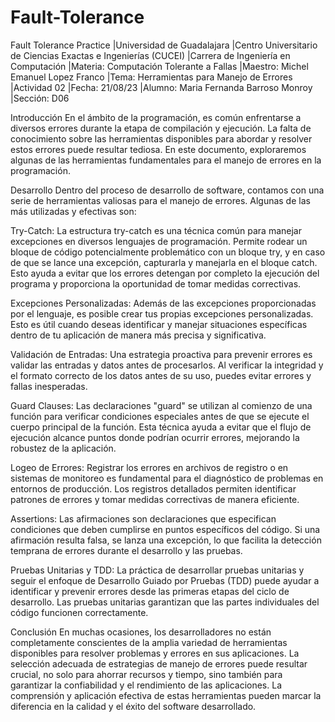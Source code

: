 # Fault-Tolerance
Fault Tolerance Practice 
|Universidad de Guadalajara
|Centro Universitario de Ciencias Exactas e Ingenierías (CUCEI)
|Carrera de Ingeniería en Computación
|Materia: Computación Tolerante a Fallas
|Maestro: Michel Emanuel Lopez Franco
|Tema: Herramientas para Manejo de Errores
|Actividad 02
|Fecha: 21/08/23
|Alumno: Maria Fernanda Barroso Monroy
|Sección: D06

Introducción
En el ámbito de la programación, es común enfrentarse a diversos errores durante la etapa de compilación y ejecución. La falta de conocimiento sobre las herramientas disponibles para abordar y resolver estos errores puede resultar tediosa. En este documento, exploraremos algunas de las herramientas fundamentales para el manejo de errores en la programación.

Desarrollo
Dentro del proceso de desarrollo de software, contamos con una serie de herramientas valiosas para el manejo de errores. Algunas de las más utilizadas y efectivas son:

Try-Catch:
La estructura try-catch es una técnica común para manejar excepciones en diversos lenguajes de programación. Permite rodear un bloque de código potencialmente problemático con un bloque try, y en caso de que se lance una excepción, capturarla y manejarla en el bloque catch. Esto ayuda a evitar que los errores detengan por completo la ejecución del programa y proporciona la oportunidad de tomar medidas correctivas.

Excepciones Personalizadas:
Además de las excepciones proporcionadas por el lenguaje, es posible crear tus propias excepciones personalizadas. Esto es útil cuando deseas identificar y manejar situaciones específicas dentro de tu aplicación de manera más precisa y significativa.

Validación de Entradas:
Una estrategia proactiva para prevenir errores es validar las entradas y datos antes de procesarlos. Al verificar la integridad y el formato correcto de los datos antes de su uso, puedes evitar errores y fallas inesperadas.

Guard Clauses:
Las declaraciones "guard" se utilizan al comienzo de una función para verificar condiciones especiales antes de que se ejecute el cuerpo principal de la función. Esta técnica ayuda a evitar que el flujo de ejecución alcance puntos donde podrían ocurrir errores, mejorando la robustez de la aplicación.

Logeo de Errores:
Registrar los errores en archivos de registro o en sistemas de monitoreo es fundamental para el diagnóstico de problemas en entornos de producción. Los registros detallados permiten identificar patrones de errores y tomar medidas correctivas de manera eficiente.

Assertions:
Las afirmaciones son declaraciones que especifican condiciones que deben cumplirse en puntos específicos del código. Si una afirmación resulta falsa, se lanza una excepción, lo que facilita la detección temprana de errores durante el desarrollo y las pruebas.

Pruebas Unitarias y TDD:
La práctica de desarrollar pruebas unitarias y seguir el enfoque de Desarrollo Guiado por Pruebas (TDD) puede ayudar a identificar y prevenir errores desde las primeras etapas del ciclo de desarrollo. Las pruebas unitarias garantizan que las partes individuales del código funcionen correctamente.

Conclusión
En muchas ocasiones, los desarrolladores no están completamente conscientes de la amplia variedad de herramientas disponibles para resolver problemas y errores en sus aplicaciones. La selección adecuada de estrategias de manejo de errores puede resultar crucial, no solo para ahorrar recursos y tiempo, sino también para garantizar la confiabilidad y el rendimiento de las aplicaciones. La comprensión y aplicación efectiva de estas herramientas pueden marcar la diferencia en la calidad y el éxito del software desarrollado. 

